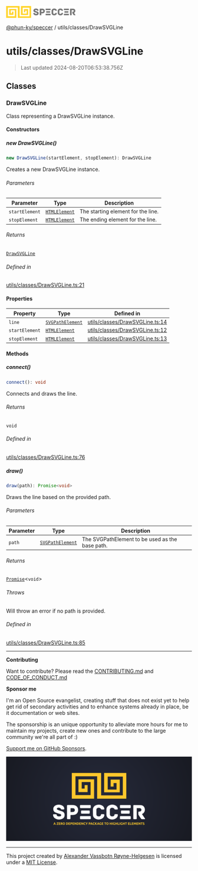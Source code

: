 <div>
  <img alt="SPECCER logo" src="https://raw.githubusercontent.com/phun-ky/speccer/main/public/logo-speccer-horizontal-colored-package.svg?raw=true" style="max-height:32px;" />
</div>

[@phun-ky/speccer](../../README.md) / utils/classes/DrawSVGLine

# utils/classes/DrawSVGLine

> Last updated 2024-08-20T06:53:38.756Z

## Classes

### DrawSVGLine

Class representing a DrawSVGLine instance.

#### Constructors

##### new DrawSVGLine()

```ts
new DrawSVGLine(startElement, stopElement): DrawSVGLine
```

Creates a new DrawSVGLine instance.

###### Parameters

| Parameter      | Type                                                                    | Description                        |
| -------------- | ----------------------------------------------------------------------- | ---------------------------------- |
| `startElement` | [`HTMLElement`](https://developer.mozilla.org/docs/Web/API/HTMLElement) | The starting element for the line. |
| `stopElement`  | [`HTMLElement`](https://developer.mozilla.org/docs/Web/API/HTMLElement) | The ending element for the line.   |

###### Returns

[`DrawSVGLine`](DrawSVGLine.md#drawsvgline)

###### Defined in

[utils/classes/DrawSVGLine.ts:21](https://github.com/phun-ky/speccer/blob/main/src/utils/classes/DrawSVGLine.ts#L21)

#### Properties

| Property       | Type                                                                          | Defined in                                                                                                           |
| -------------- | ----------------------------------------------------------------------------- | -------------------------------------------------------------------------------------------------------------------- |
| `line`         | [`SVGPathElement`](https://developer.mozilla.org/docs/Web/API/SVGPathElement) | [utils/classes/DrawSVGLine.ts:14](https://github.com/phun-ky/speccer/blob/main/src/utils/classes/DrawSVGLine.ts#L14) |
| `startElement` | [`HTMLElement`](https://developer.mozilla.org/docs/Web/API/HTMLElement)       | [utils/classes/DrawSVGLine.ts:12](https://github.com/phun-ky/speccer/blob/main/src/utils/classes/DrawSVGLine.ts#L12) |
| `stopElement`  | [`HTMLElement`](https://developer.mozilla.org/docs/Web/API/HTMLElement)       | [utils/classes/DrawSVGLine.ts:13](https://github.com/phun-ky/speccer/blob/main/src/utils/classes/DrawSVGLine.ts#L13) |

#### Methods

##### connect()

```ts
connect(): void
```

Connects and draws the line.

###### Returns

`void`

###### Defined in

[utils/classes/DrawSVGLine.ts:76](https://github.com/phun-ky/speccer/blob/main/src/utils/classes/DrawSVGLine.ts#L76)

##### draw()

```ts
draw(path): Promise<void>
```

Draws the line based on the provided path.

###### Parameters

| Parameter | Type                                                                          | Description                                     |
| --------- | ----------------------------------------------------------------------------- | ----------------------------------------------- |
| `path`    | [`SVGPathElement`](https://developer.mozilla.org/docs/Web/API/SVGPathElement) | The SVGPathElement to be used as the base path. |

###### Returns

[`Promise`](https://developer.mozilla.org/docs/Web/JavaScript/Reference/Global_Objects/Promise)\<`void`>

###### Throws

Will throw an error if no path is provided.

###### Defined in

[utils/classes/DrawSVGLine.ts:85](https://github.com/phun-ky/speccer/blob/main/src/utils/classes/DrawSVGLine.ts#L85)

---

**Contributing**

Want to contribute? Please read the [CONTRIBUTING.md](https://github.com/phun-ky/speccer/blob/main/CONTRIBUTING.md) and [CODE_OF_CONDUCT.md](https://github.com/phun-ky/speccer/blob/main/CODE_OF_CONDUCT.md)

**Sponsor me**

I'm an Open Source evangelist, creating stuff that does not exist yet to help get rid of secondary activities and to enhance systems already in place, be it documentation or web sites.

The sponsorship is an unique opportunity to alleviate more hours for me to maintain my projects, create new ones and contribute to the large community we're all part of :)

[Support me on GitHub Sponsors](https://github.com/sponsors/phun-ky).

![Speccer banner, with logo and slogan: A zero dependency package to highlight elements](https://github.com/phun-ky/speccer/blob/main/public/speccer-banner.png?raw=true)

---

This project created by [Alexander Vassbotn Røyne-Helgesen](http://phun-ky.net) is licensed under a [MIT License](https://choosealicense.com/licenses/mit/).
